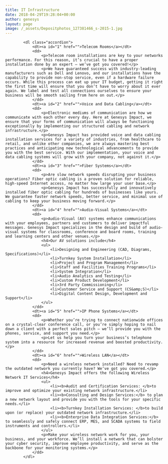 ```yaml
---
title: IT Infrastructure
date: 2018-04-29T19:28:04+00:00
author: genesys
layout: page
image: /_assets/Depositphotos_127381466_s-2015-1.jpg
---
```


            <dl class="accordion">
                <dt><a id="1" href="">Telecom Rooms</a></dt>
                <dd>
                    <p>Telecom room installations are key to your networks performance. For this reason, it’s crucial to have a proper installation done by an expert — we’ve got you covered!</p>
                    <p>We have guaranteed success with industry-leading manufacturers such as Dell and Lenovo, and our installations have the capability to provide non-stop service, even if a hardware failure occurs. While this process can eat up your IT budget, getting it right the first time will ensure that you don’t have to worry about it ever again. We label and test all connections ourselves to ensure your business will be smooth sailing from here on out.</p>
                </dd>
                <dt><a id="2" href="">Voice and Data Cabling</a></dt>
                <dd>
                    <p>Electronic mediums of communication are how we communicate with each other every day. Here at Genesys Impact, we ensure that your forms of communication will always be functioning exceptionally by implementing our structured cabling and network infrastructure.</p>
                    <p>Genesys Impact has provided voice and data cabling installation services for a variety of industries, from healthcare to retail, and unlike other companies, we are always mastering best practices and anticipating new technological advancements to provide you with the best service. With our implementation, your voice and data cabling systems will grow with your company, not against it.</p>
                </dd>
                <dt><a id="3" href="">Fiber Systems</a></dt>
                <dd>
                    <p>Are slow network speeds disrupting your business operations? Fiber optic cabling is a proven solution for reliable, high-speed Internet access, no matter how large your user base.</p>
                    <p>Genesys Impact has successfully and innovatively installed fiber optic cabling for hundreds of businesses like yours. We guarantee faster network speeds, better service, and minimal use of cabling to keep your business moving forward.</p>
                </dd>
                <dt><a id="4" href="">Audio-Visual Systems</a></dt>
                <dd>
                    <p>Audio-Visual (AV) systems enhance communications with your employees, partners and customers to deliver impactful messages. Genesys Impact specializes in the design and build of audio-visual systems for classrooms, conference and board rooms, training and learning centers and other venues.</p>
                    <h4>Our AV solutions include</h4>
                    <ul>
                     	<li>Designing and Engineering (CAD, Diagrams, Specifications)</li>
                     	<li>Turnkey System Installation</li>
                     	<li>Project and Program Management</li>
                     	<li>Staff and Facilities Training Programs</li>
                     	<li>System Integration</li>
                     	<li>Audio Analytics and Testing</li>
                     	<li>Custom Product Development</li>
                     	<li>3rd Party Commissioning</li>
                     	<li>Customer Service and Support (CS&amp;S)</li>
                     	<li>Digital Content Design, Development and Support</li>
                    </ul>
                </dd>
                <dt><a id="5" href="">IP Phone Systems</a></dt>
                <dd>
                    <p>Whether you’re trying to connect nationwide offices on a crystal-clear conference call, or you’re simply hoping to nail down a client with a perfect sales pitch — we’ll provide you with the phones, service, and support you need.</p>
                    <p>Let us help you turn your business’s telephone system into a resource for increased revenue and boosted productivity.</p>
                </dd>
                <dt><a id="6" href="">Wireless LAN</a></dt>
                <dd>
                    <p>Need a wireless network installed? Need to revamp the outdated network you currently have? We’ve got you covered.</p>
                    <h4>Genesys Impact offers the following Wireless Network IT Services</h4>
                    <ul>
                     	<li><b>Audit and Certification Services: </b>to improve and optimize your existing network infrastructure.</li>
                     	<li><b>Consulting and Design Services:</b> to plan a new network layout and provide you with the tools for your specific needs.</li>
                     	<li><b>Turnkey Installation Services: </b>to build upon (or replace) your outdated network infrastructure.</li>
                     	<li><b>Enterprise Data Integration Services:</b> to seamlessly and safely connect ERP, MES, and SCADA systems to field instruments and controllers.</li>
                    </ul>
                    <p>Make your wireless network work for you, your business, and your workforce. We’ll install a network that can bolster your cyber security, improve employee productivity, and serve as the backbone for your monitoring systems.</p>
                </dd>
            </dl>